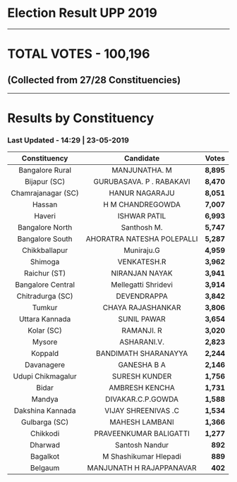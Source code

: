 # Election Result UPP 2019

---
# TOTAL VOTES - 100,196 
## (Collected from 27/28 Constituencies) 


---
# Results by Constituency 

### Last Updated - 14:29 | 23-05-2019 


|   Constituency   |        Candidate         |  Votes  |
|:----------------:|:------------------------:|--------:|
| Bangalore Rural  |      MANJUNATHA. M       |**8,895**|
|   Bijapur (SC)   | GURUBASAVA. P . RABAKAVI |**8,470**|
|Chamrajanagar (SC)|      HANUR NAGARAJU      |**8,051**|
|      Hassan      |     H M CHANDREGOWDA     |**7,007**|
|      Haveri      |       ISHWAR PATIL       |**6,993**|
| Bangalore North  |       Santhosh M.        |**5,747**|
| Bangalore South  |AHORATRA NATESHA POLEPALLI|**5,287**|
|  Chikkballapur   |        Muniraju.G        |**4,959**|
|     Shimoga      |       VENKATESH.R        |**3,962**|
|   Raichur (ST)   |      NIRANJAN NAYAK      |**3,941**|
|Bangalore Central |   Mellegatti Shridevi    |**3,914**|
| Chitradurga (SC) |       DEVENDRAPPA        |**3,842**|
|      Tumkur      |    CHAYA RAJASHANKAR     |**3,806**|
|  Uttara Kannada  |       SUNIL PAWAR        |**3,654**|
|    Kolar (SC)    |        RAMANJI. R        |**3,020**|
|      Mysore      |       ASHARANI.V.        |**2,823**|
|     Koppald      |   BANDIMATH SHARANAYYA   |**2,244**|
|    Davanagere    |       GANESHA B A        |**2,146**|
|Udupi Chikmagalur |      SURESH KUNDER       |**1,756**|
|      Bidar       |      AMBRESH KENCHA      |**1,731**|
|      Mandya      |    DIVAKAR.C.P.GOWDA     |**1,588**|
| Dakshina Kannada |   VIJAY SHREENIVAS .C    |**1,534**|
|  Gulbarga (SC)   |      MAHESH LAMBANI      |**1,366**|
|     Chikkodi     |  PRAVEENKUMAR BALIGATTI  |**1,277**|
|     Dharwad      |      Santosh Nandur      |  **892**|
|     Bagalkot     |  M Shashikumar Hlepadi   |  **889**|
|     Belgaum      | MANJUNATH H RAJAPPANAVAR |  **402**|


<script async src='https://www.googletagmanager.com/gtag/js?id=UA-138371535-2'></script><script>window.dataLayer = window.dataLayer || [];function gtag(){dataLayer.push(arguments);}gtag('js', new Date());gtag('config', 'UA-138371535-2');</script>